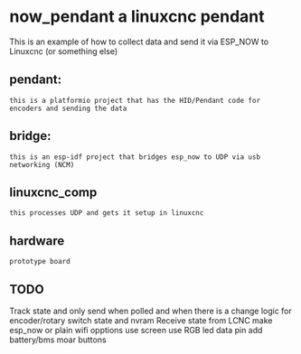 #  now_pendant a linuxcnc pendant 

This is an example of how to collect data and send it via ESP_NOW to Linuxcnc (or something else)

## pendant: 
    this is a platformio project that has the HID/Pendant code for encoders and sending the data

## bridge: 
    this is an esp-idf project that bridges esp_now to UDP via usb networking (NCM)

## linuxcnc_comp 
    this processes UDP and gets it setup in linuxcnc

## hardware
    prototype board



## TODO

Track state and only send when polled and when there is a change
logic for encoder/rotary switch state and nvram
Receive state from LCNC
make esp_now or plain wifi opptions
use screen
use RGB led data pin
add battery/bms
moar buttons


